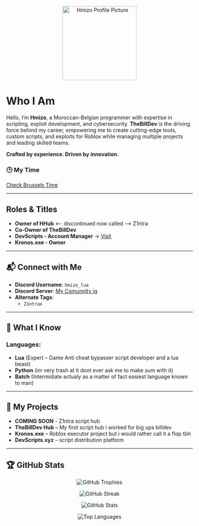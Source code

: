 <div align="center">
  <img src="https://cdn.discordapp.com/attachments/1346452057158193294/1362740739632533514/crying-rin-okumura-blue-exorcist-anime-discord-pfp-vmlah3pk5pq7w1u6.jpg?ex=68037eb6&is=68022d36&hm=8850ac245e0dc7671c12b8f2cbd90741871f92e5c5903bbd22cdbad775166a51" width="200" height="200" alt="Hmizo Profile Picture" />
</div>

# Who I Am

Hello, I’m **Hmizo**, a Moroccan-Belgian programmer with expertise in scripting, exploit development, and cybersecurity. **TheBillDev** is the driving force behind my career, empowering me to create cutting-edge tools, custom scripts, and exploits for Roblox while managing multiple projects and leading skilled teams.

**Crafted by experience. Driven by innovation.**

### 🕒 My Time
[Check Brussels Time](https://time.is/Brussels)

---

## Roles & Titles

-  **Owner of HHub** <-- discontinued now called --> Z1ntra
-  **Co-Owner of TheBillDev**
-  **DevScripts - Account Manager** → [Visit](https://devscripts.xyz/)
-  **Kronos.exe - Owner**

---

## 📬 Connect with Me

- **Discord Username**: `hmizo_lua`
- **Discord Server**: [My Comunnity ig](https://discord.gg/bcX3U3e6ms)
- **Alternate Tags**:
  - `Z1ntrax`

---

## 🧠 What I Know

### **Languages**:
- **Lua** (Expert – Game Anti cheat bypasser script developer and a lua beast)
- **Python** (im very trash at it dont ever ask me to make sum with it)
- **Batch** (Intermidiate actualy as a matter of fact easiest language known to man)


---

## 💼 My Projects
- **COMING SOON** - Z1ntra script hub 
- **TheBillDev Hub** – My first script hub i worked for big ups billdev
- **Kronos.exe** – Roblox executor project but i would rather call it a flop tbh
- **DevScripts.xyz** – script distribution platform

---

## 🏆 GitHub Stats

<div align="center">

  ![GitHub Trophies](https://github-profile-trophy.vercel.app/?username=TBD-Development-Group&theme=dracula)
  
  ![GitHub Streak](https://github-readme-streak-stats.herokuapp.com/?user=TBD-Development-Group&theme=tokyonight)
  
  ![GitHub Stats](https://github-readme-stats.vercel.app/api?username=TBD-Development-Group&show_icons=true&theme=tokyonight&count_private=true)
  
  ![Top Languages](https://github-readme-stats.vercel.app/api/top-langs/?username=TBD-Development-Group&layout=compact&theme=tokyonight)

</div>
